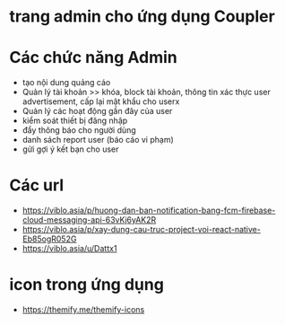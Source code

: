 # trang admin cho ứng dụng Coupler

# Các chức năng Admin
- tạo nội dung quảng cáo
- Quản lý tài khoản >> khóa, block tài khoản, thông tin xác thực user advertisement, cấp lại mật khẩu cho userx
- Quản lý các hoạt động gần đây của user
- kiểm soát thiết bị đăng nhập
- đẩy thông báo cho người dùng
- danh sách report user (báo cáo vi phạm)
- gửi gợi ý kết bạn cho user

# Các url 
- https://viblo.asia/p/huong-dan-ban-notification-bang-fcm-firebase-cloud-messaging-api-63vKj6yAK2R
- https://viblo.asia/p/xay-dung-cau-truc-project-voi-react-native-Eb85ogR052G
- https://viblo.asia/u/Dattx1

# icon trong ứng dụng 
- https://themify.me/themify-icons
